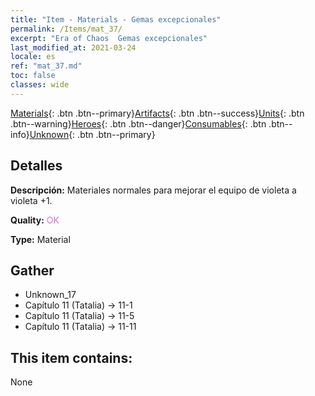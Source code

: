 ```yaml
---
title: "Item - Materials - Gemas excepcionales"
permalink: /Items/mat_37/
excerpt: "Era of Chaos  Gemas excepcionales"
last_modified_at: 2021-03-24
locale: es
ref: "mat_37.md"
toc: false
classes: wide
---
```

 [Materials](/es/Items/){: .btn .btn--primary}[Artifacts](/es/Items/Artifacts/){: .btn .btn--success}[Units](/es/Items/Units/){: .btn .btn--warning}[Heroes](/es/Items/Heroes/){: .btn .btn--danger}[Consumables](/es/Items/Consumables/){: .btn .btn--info}[Unknown](/es/Items/Unknown/){: .btn .btn--primary}

## Detalles
 **Descripción:** Materiales normales para mejorar el equipo de violeta a violeta +1.

 **Quality:** <span style="color: #DA70D6">OK</span>

 **Type:** Material

## Gather

*    Unknown_17 
*    Capítulo 11 (Tatalia) -> 11-1 
*    Capítulo 11 (Tatalia) -> 11-5 
*    Capítulo 11 (Tatalia) -> 11-11 

## This item contains:

  None

